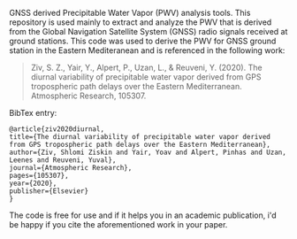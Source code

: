 GNSS derived Precipitable Water Vapor (PWV) analysis tools.
This repository is used mainly to extract and analyze the PWV that is derived from the Global Navigation Satellite System (GNSS) radio signals received at ground stations.
This code was used to derive the PWV for GNSS ground station in the Eastern Mediteranean and is referenced in the following work:
>Ziv, S. Z., Yair, Y., Alpert, P., Uzan, L., & Reuveni, Y. (2020). The diurnal variability of precipitable water vapor derived from GPS tropospheric path delays over the Eastern Mediterranean. Atmospheric Research, 105307.

BibTex entry:
```
@article{ziv2020diurnal,
title={The diurnal variability of precipitable water vapor derived from GPS tropospheric path delays over the Eastern Mediterranean},
author={Ziv, Shlomi Ziskin and Yair, Yoav and Alpert, Pinhas and Uzan, Leenes and Reuveni, Yuval},
journal={Atmospheric Research},
pages={105307},
year={2020},
publisher={Elsevier}
}
```
The code is free for use and if it helps you in an academic publication, i'd be happy if you cite the aforementioned work in your paper.
